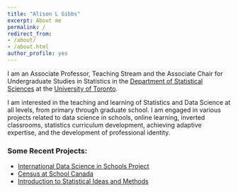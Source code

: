 ```yaml
---
title: "Alison L Gibbs"
excerpt: About me
permalink: /
redirect_from:
- /about/
- /about.html
author_profile: yes
---
```


I am an Associate Professor, Teaching Stream and the Associate Chair for Undergraduate Studies in Statistics in the [Department of Statistical Sciences](http://utstat.toronto.edu) at the [University of Toronto](https://www.utoronto.ca).

I am interested in the teaching and learning of Statistics and Data Science at all levels, from primary through graduate school.  I am engaged in various projects related to data science in schools, online learning, inverted classrooms, statistics curriculum development, achieving adaptive expertise, and the development of professional identity. 

### Some Recent Projects:

- [International Data Science in Schools Project](http://www.idssp.org)
- [Census at School Canada](http://censusatschool.ca)
- [Introduction to Statistical Ideas and Methods](http://stats.onlinelearning.utoronto.ca)